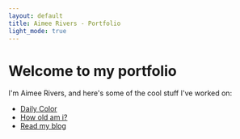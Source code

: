 ```yaml
---
layout: default
title: Aimee Rivers - Portfolio
light_mode: true
---
```


# Welcome to my portfolio

I'm Aimee Rivers, and here's some of the cool stuff I've worked on:

* [Daily Color](/daily-color/)
* [How old am i?](/howoldami/)
* [Read my blog](/blog/)
